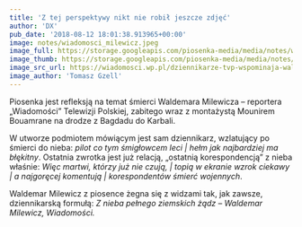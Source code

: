 ```yaml
---
title: 'Z tej perspektywy nikt nie robił jeszcze zdjęć'
author: 'DX'
pub_date: '2018-08-12 18:01:38.913965+00:00'
image: notes/wiadomosci_milewicz.jpeg
image_full: https://storage.googleapis.com/piosenka-media/media/notes/wiadomosci_milewicz.jpeg
image_thumb: https://storage.googleapis.com/piosenka-media/media/notes/wiadomosci_milewicz.jpeg.0x300_q85_upscale.jpg
image_src_url: https://wiadomosci.wp.pl/dziennikarze-tvp-wspominaja-waldemara-milewicza-6037491039556737a
image_author: 'Tomasz Gzell'
---
```


Piosenka jest refleksją na temat śmierci Waldemara Milewicza – reportera „Wiadomości” Telewizji Polskiej, zabitego wraz z montażystą Mounirem Bouamrane na drodze z Bagdadu do Karbali.

W utworze podmiotem mówiącym jest sam dziennikarz, wzlatujący po śmierci do nieba: _pilot co tym śmigłowcem leci | hełm jak najbardziej ma błękitny_. Ostatnia zwrotka jest już relacją, „ostatnią korespondencją” z nieba właśnie: _Więc martwi, którzy już nie czują, | topią w ekranie wzrok ciekawy | a najgoręcej komentują | korespondentów śmierć wojennych_.

Waldemar Milewicz z piosence żegna się z widzami tak, jak zawsze, dziennikarską formułą: _Z nieba pełnego ziemskich żądz – Waldemar Milewicz, Wiadomości._